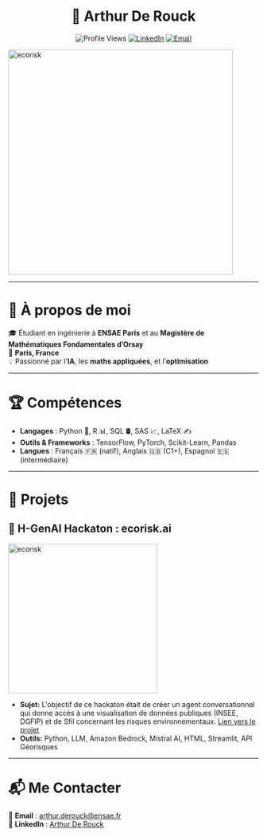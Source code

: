 <h1 align="center">👋 Arthur De Rouck</h1>

<p align="center">
  <img src="https://komarev.com/ghpvc/?username=ArthurDeRouck&label=Profile+Views&color=blue" alt="Profile Views" />
  <a href="https://www.linkedin.com/in/arthur-de-rouck-64b4a5221/"><img src="https://img.shields.io/badge/-LinkedIn-blue?style=flat&logo=linkedin" alt="LinkedIn"/></a>
  <a href="mailto:arthur.derouck@ensae.fr"><img src="https://img.shields.io/badge/-Email-red?style=flat&logo=gmail" alt="Email"/></a>
</p>
<img width="452" alt="ecorisk" src="https://github.com/user-attachments/assets/8476ca44-a27d-49e8-b65b-936121bf1d03" />

---

# 🚀 À propos de moi

🎓 Étudiant en ingénierie à **ENSAE Paris** et au **Magistère de Mathématiques Fondamentales d’Orsay**  
📍 **Paris, France**  
💡 Passionné par l'**IA**, les **maths appliquées**, et l’**optimisation**  

---

# 🏆 Compétences

- **Langages** : Python 🐍, R 📊, SQL 🛢️, SAS 📈, LaTeX ✍️
- **Outils & Frameworks** : TensorFlow, PyTorch, Scikit-Learn, Pandas
- **Langues** : Français 🇫🇷 (natif), Anglais 🇬🇧 (C1+), Espagnol 🇪🇸 (intermédiaire)

---

# 📌 Projets

## 🎵 H-GenAI Hackaton : ecorisk.ai
<img width="300" alt="ecorisk" src="https://github.com/user-attachments/assets/2073d626-bffa-40d3-b46a-d3f073a9b7b5" />

- **Sujet:** L'objectif de ce hackaton était de créer un agent conversationnel qui donne accès à une visualisation de données publiques (INSEE, DGFIP) et de Sfil concernant les risques environnementaux. [Lien vers le projet](https://github.com/arthurdrk/H-GenAI-Hackaton)
- **Outils:** Python, LLM, Amazon Bedrock, Mistral AI, HTML, Streamlit, API Géorisques


---

# 📬 Me Contacter

📧 **Email** : [arthur.derouck@ensae.fr](mailto:arthur.derouck@ensae.fr)  
🔗 **LinkedIn** : [Arthur De Rouck](https://www.linkedin.com/in/arthur-de-rouck-64b4a5221/)  
